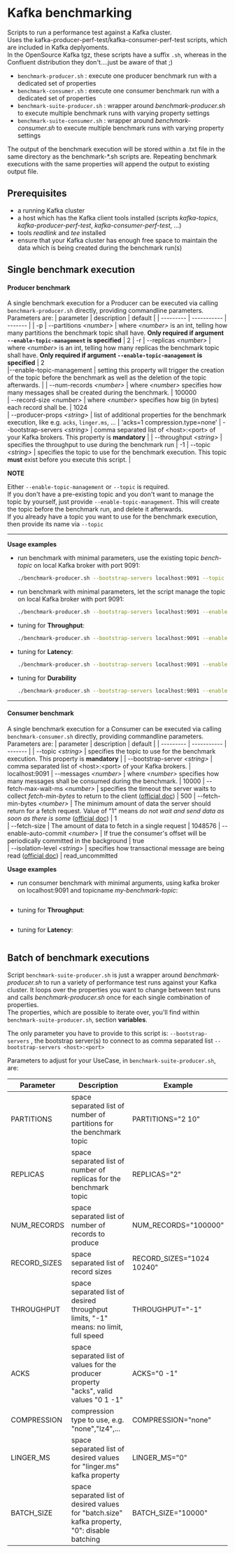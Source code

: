 
# Kafka benchmarking

Scripts to run a performance test against a Kafka cluster.  
Uses the kafka-producer-perf-test/kafka-consumer-perf-test scripts, which are included in Kafka deplyoments.  
In the OpenSource Kafka tgz, these scripts have a suffix ```.sh```, whereas in the Confluent distribution they don't....just be aware of that ;)

* ```benchmark-producer.sh``` : execute one producer benchmark run with a dedicated set of properties
* ```benchmark-consumer.sh``` : execute one consumer benchmark run with a dedicated set of properties
* ```benchmark-suite-producer.sh``` : wrapper around _benchmark-producer.sh_ to execute multiple benchmark runs with varying property settings
* ```benchmark-suite-consumer.sh``` : wrapper around _benchmark-consumer.sh_ to execute multiple benchmark runs with varying property settings

The output of the benchmark execution will be stored within a .txt file in the same directory as the benchmark-*.sh scripts are.
Repeating benchmark executions with the same properties will append the output to existing output file.


## Prerequisites

* a running Kafka cluster
* a host which has the Kafka client tools installed (scripts _kafka-topics_, _kafka-producer-perf-test_, _kafka-consumer-perf-test_, ...)
* tools _readlink_ and _tee_ installed
* ensure that your Kafka cluster has enough free space to maintain the data which is being created during the benchmark run(s)

## Single benchmark execution

#### Producer benchmark

A single benchmark execution for a Producer can be executed via calling ```benchmark-producer.sh``` directly, providing commandline parameters.  
Parameters are:
 | parameter | description | default |
 | --------- | ----------- | ------- |
 | -p \| --partitions _\<number\>_  | where _\<number\>_ is an int, telling how many partitions the benchmark topic shall have. **Only required if argument ```--enable-topic-management``` is specified** | 2
 | -r \| --replicas _\<number\>_  | where _\<number\>_ is an int, telling how many replicas the benchmark topic shall have. **Only required if argument ```--enable-topic-management``` is specified** | 2  
 |--enable-topic-management  |  setting this property will trigger the creation of the topic before the benchmark as well as the deletion of the topic afterwards. |
 | --num-records _\<number\>_ |  where _\<number\>_ specifies how many messages shall be created during the benchmark. | 100000  
 | --record-size _\<number\>_ |  where _\<number\>_ specifies how big (in bytes) each record shall be. | 1024  
 | --producer-props _<string\>_ | list of additional properties for the benchmark execution, like e.g. ```acks```, ```linger.ms```, ... | 'acks=1 compression.type=none'
 | --bootstrap-servers _\<string\>_ | comma separated list of \<host\>:\<port\> of your Kafka brokers. This property is **mandatory** |
 | --throughput _\<string\>_ | specifies the throughput to use during the benchmark run | -1
 | --topic _\<string\>_ |  specifies the topic to use for the benchmark execution. This topic **must** exist before you execute this script.  |
  

**NOTE**

Either  ```--enable-topic-management``` or ```--topic``` is required.  
If you don't have a pre-existing topic and you don't want to manage the topic by yourself, just provide ```--enable-topic-management```. This will create the topic before the benchmark run, and delete it afterwards.  
If you already have a topic you want to use for the benchmark execution, then provide its name via ```--topic```

---
**Usage examples**

* run benchmark with minimal parameters, use the existing topic _bench-topic_ on local Kafka broker with port 9091:
  
  ```bash
  ./benchmark-producer.sh --bootstrap-servers localhost:9091 --topic bench-topic
  ```

* run benchmark with minimal parameters, let the script manage the topic on local Kafka broker with port 9091:
  
  ```bash
  ./benchmark-producer.sh --bootstrap-servers localhost:9091 --enable-topic-management --partitions 5 --replicas 2
  ```

* tuning for **Throughput**:
  
  ```bash
  ./benchmark-producer.sh --bootstrap-servers localhost:9091 --enable-topic-management --partitions 3 --replicas 2 --record-size 1024 --num-records 200000 --producer-props 'acks=1 compression.type=lz4 batch.size=100000 linger.ms=50'
  ```

* tuning for **Latency**:
  
  ```bash
  ./benchmark-producer.sh --bootstrap-servers localhost:9091 --enable-topic-management --partitions 3 --replicas 2 --record-size 1024 --num-records 200000 --producer-props 'acks=1 compression.type=lz4 batch.size=10000 linger.ms=0'
  ```

* tuning for **Durability**
  
  ```bash
  ./benchmark-producer.sh --bootstrap-servers localhost:9091 --enable-topic-management --partitions 3 --replicas 2 --record-size 1024 --num-records 200000 --producer-props 'acks=1 compression.type=lz4 batch.size=10000 linger.ms=0'
  ```

---

#### Consumer benchmark

A single benchmark execution for a Consumer can be executed via calling ```benchmark-consumer.sh``` directly, providing commandline parameters.  
Parameters are:
 | parameter | description | default |
 | --------- | ----------- | ------- |
 | --topic _\<string\>_ |  specifies the topic to use for the benchmark execution. This property is **mandatory** |
 | --bootstrap-server _\<string\>_ | comma separated list of \<host\>:\<port\> of your Kafka brokers.  | localhost:9091
 | --messages _\<number\>_ |  where _\<number\>_ specifies how many messages shall be consumed during the benchmark. | 10000 
 | --fetch-max-wait-ms _\<number\>_  | specifies the timeout the server waits to collect _fetch-min-bytes_ to return to the client ([official doc](https://kafka.apache.org/documentation/#consumerconfigs_fetch.max.wait.ms)) | 500
 | --fetch-min-bytes _\<number\>_  | The minimum amount of data the server should return for a fetch request. Value of "1" means _do not wait and send data as soon as there is some_ ([official doc](https://kafka.apache.org/documentation/#consumerconfigs_fetch.min.bytes)) | 1  
 | --fetch-size  |  The amount of data to fetch in a single request | 1048576
 | --enable-auto-commit _\<number\>_ |  If true the consumer's offset will be periodically committed in the background | true  
 | --isolation-level _<string\>_ | specifies how transactional message are being read ([official doc](https://kafka.apache.org/documentation/#consumerconfigs_isolation.level)) | read_uncommitted

**Usage examples**

* run consumer benchmark with minimal arguments, using kafka broker on localhost:9091 and topicname _my-benchmark-topic_:
  
  ```./benchmark-consumer.sh --topic my-benchmark-topic

* tuning for **Throughput**:

  ```./benchmark-consumer.sh --topic my-benchmark-topic --fetch-min-bytes 100000

* tuning for **Latency**:

  ```./benchmark-consumer.sh --topic my-benchmark-topic --fetch-size 25000 --fetch-max-wait-ms 100

## Batch of benchmark executions

Script ```benchmark-suite-producer.sh``` is just a wrapper around _benchmark-producer.sh_ to run a variety of performance test runs against your Kafka cluster. It loops over the properties you want to change between test runs and calls _benchmark-producer.sh_ once for each single combination of properties.  
The properties, which are possible to iterate over, you'll find within ```benchmark-suite-producer.sh```, section  **variables**.  

The only parameter you have to provide to this script is: ```--bootstrap-servers``` , the bootstrap server(s) to connect to as comma separated list ```--bootstrap-servers <host>:<port>```

Parameters to adjust for your UseCase, in ```benchmark-suite-producer.sh```, are:

| Parameter | Description | Example
| --------- | ----------- | -------
PARTITIONS | space separated list of number of partitions for the benchmark topic | PARTITIONS="2 10"
REPLICAS | space separated list of number of replicas for the benchmark topic | REPLICAS="2"
NUM_RECORDS | space separated list of number of records to produce | NUM_RECORDS="100000"
RECORD_SIZES | space separated list of record sizes | RECORD_SIZES="1024 10240"
THROUGHPUT | space separated list of desired throughput limits, "-1" means: no limit, full speed | THROUGHPUT="-1"
ACKS | space separated list of values for the producer property "acks", valid values "0 1 -1" | ACKS="0 -1"
COMPRESSION | compression type to use, e.g. "none","lz4",... | COMPRESSION="none"
LINGER_MS | space separated list of desired values for "linger.ms" kafka property | LINGER_MS="0"
BATCH_SIZE | space separated list of desired values for "batch.size" kafka property, "0": disable batching | BATCH_SIZE="10000"

